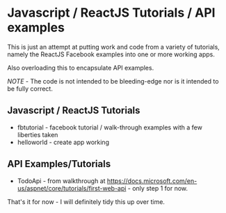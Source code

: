 # Javascript / ReactJS Tutorials / API examples

This is just an attempt at putting work and code from a variety of tutorials, namely the ReactJS Facebook examples into one or more working apps.  

Also overloading this to encapsulate API examples.

*NOTE* - The code is not intended to be bleeding-edge nor is it intended to be fully correct.

## Javascript / ReactJS Tutorials
- fbtutorial - facebook tutorial / walk-through examples with a few liberties taken
- helloworld - create app working

## API Examples/Tutorials
- TodoApi - from walkthrough at https://docs.microsoft.com/en-us/aspnet/core/tutorials/first-web-api - only step 1 for now. 

That's it for now - I will definitely tidy this up over time.